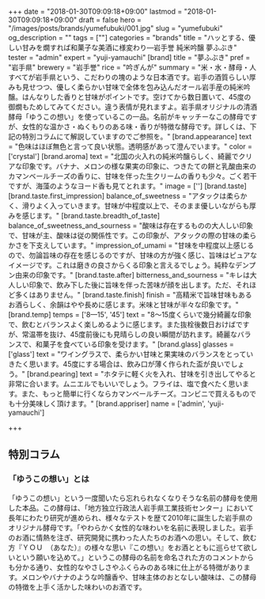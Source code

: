 +++
date = "2018-01-30T09:09:18+09:00"
lastmod = "2018-01-30T09:09:18+09:00"
draft = false
hero = "/images/posts/brands/yumefubuki/001.jpg"
slug = "yumefubuki"
og_description = ""
tags = [""]
categories = "brands"
title = "ハッとする、優しい甘みを燗すれば和菓子な美酒に様変わり—岩手誉 純米吟醸 夢ふぶき"
tester = "admin"
expert = "yuji-yamauchi"
[brand]
  title = "夢ふぶき"
  pref = "岩手県"
  brewery = "岩手誉"
  rice = "吟ぎんが"
  summary = "米・水・酵母・人すべてが岩手県という、こだわりの塊のような日本酒です。岩手の酒質らしい厚みも見せつつ、優しく柔らかい甘味で全体を包み込んだオール岩手産の純米吟醸。はんなりした香りと甘味がポイントです。空けてから数日置いて、45度の御燗もためしてみてください。違う表情が見れますよ。岩手県オリジナルの清酒酵母「ゆうこの想い」を使っているこの一品。名前がキャッチーなこの酵母ですが、女性的な温かさ・ぬくもりのある味・香りが特徴な酵母です。詳しくは、下記の特別コラムにて解説していますのでご参照を。"
  [brand.appearance]
    text = "色味はほぼ無色と言って良い状態。透明感があって澄んでいます。"
    color = ['crystal']
  [brand.aroma]
    text = "北国の火入れの純米吟醸らしく、綺麗でクリアな印象です。バナナ、メロンの様な果実の印象に、つきたての餅と乳酸由来のカマンベールチーズの香りに、甘味を伴った生クリームの香りも少々。ごく若干ですが、海藻のようなヨード香も見てとれます。"
    image = ['']
  [brand.taste]
    [brand.taste.first_impression]
      balance_of_sweetness = "アタックは柔らかく、滑りよく入っていきます。甘味が中程度以上で、そのまま優しいながらも厚みを感じます。"
    [brand.taste.breadth_of_taste]
      balance_of_sweetness_and_sourness = "酸味は存在するものの大人しい印象で、甘味が主、酸味は従の関係性です。この印象が、アタックの際の甘味の柔らかさを下支えしています。"
      impression_of_umami = "甘味を中程度以上感じるので、勿論旨味の存在を感じるのですが、甘味の方が強く感じ、旨味はピュアなイメージです。これは磨きの良さからくる印象と言えるでしょう。純粋なデンプン由来の印象です。"
    [brand.taste.after]
      bitterness_and_sourness = "キレは大人しい印象で、飲み下した後に旨味を伴った苦味が顔を出します。ただ、それほど多くはありません。"
    [brand.taste.finish]
      finish = "高精米で旨味甘味もあるお酒らしく、余韻はやや長めに感じます。米味と甘味が半々な印象です。"
  [brand.temp]
    temps = ['8—15', '45']
    text = "8〜15度くらいで幾分綺麗な印象で、飲むとバランスよく楽しめるように感じます。また抜栓後数日おけばですが、常温帯を抜け、45度前後にも見晴らしの良い瞬間が訪れます。綺麗なバランスで、和菓子を食べている印象を受けます。"
  [brand.glass]
    glasses = ['glass']
    text = "ワイングラスで、柔らかい甘味と果実味のバランスをとっていきたく思います。45度にする場合は、飲み口が薄く作られた盃が良いでしょう。"
  [brand.pearing]
    text = "ホタテに軽く火を入れ、甘味を引き出してやると非常に合います。ムニエルでもいいでしょう。フライは、塩で食べたく思います。また、もっと簡単に行くならカマンベールチーズ。コンビニで買えるものでも十分美味しく頂けます。"
  [brand.appriser]
    name = ['admin', 'yuji-yamauchi']

+++

## 特別コラム
### 「ゆうこの想い」とは
「ゆうこの想い」という一度聞いたら忘れられなくなりそうな名前の酵母を使用した本品。この酵母は、「地方独立行政法人岩手県工業技術センター」において長年にわたり研究が進められ、様々なテストを歴て2010年に誕生した岩手県のオリジナル酵母です。「やわらかく女性的な味わいを名前に表現しました。岩手のお酒に情熱を注ぎ、研究開発に携わった人たちのお酒への思い。そして、飲む方『ＹＯＵ　（あなた）』の様々な思い『この想い』をお酒とともに巡らせて欲しいという願いを込めて。」というこの酵母の名前を命名された方のコメントからも分かる通り、女性的なやさしさやふくらみのある味に仕上がる特徴があります。メロンやバナナのような吟醸香や、甘味主体のおとなしい酸味は、この酵母の特徴を上手く活かした味わいのお酒です。